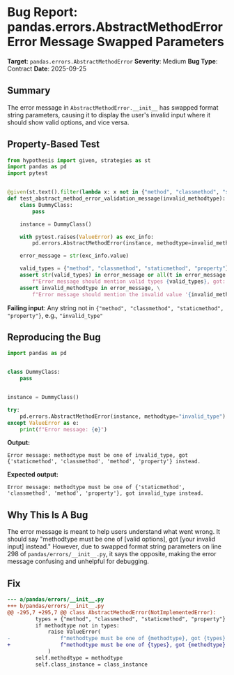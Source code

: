 # Bug Report: pandas.errors.AbstractMethodError Error Message Swapped Parameters

**Target**: `pandas.errors.AbstractMethodError`
**Severity**: Medium
**Bug Type**: Contract
**Date**: 2025-09-25

## Summary

The error message in `AbstractMethodError.__init__` has swapped format string parameters, causing it to display the user's invalid input where it should show valid options, and vice versa.

## Property-Based Test

```python
from hypothesis import given, strategies as st
import pandas as pd
import pytest


@given(st.text().filter(lambda x: x not in {"method", "classmethod", "staticmethod", "property"}))
def test_abstract_method_error_validation_message(invalid_methodtype):
    class DummyClass:
        pass

    instance = DummyClass()

    with pytest.raises(ValueError) as exc_info:
        pd.errors.AbstractMethodError(instance, methodtype=invalid_methodtype)

    error_message = str(exc_info.value)

    valid_types = {"method", "classmethod", "staticmethod", "property"}
    assert str(valid_types) in error_message or all(t in error_message for t in valid_types), \
        f"Error message should mention valid types {valid_types}, got: {error_message}"
    assert invalid_methodtype in error_message, \
        f"Error message should mention the invalid value '{invalid_methodtype}', got: {error_message}"
```

**Failing input**: Any string not in `{"method", "classmethod", "staticmethod", "property"}`, e.g., `"invalid_type"`

## Reproducing the Bug

```python
import pandas as pd


class DummyClass:
    pass


instance = DummyClass()

try:
    pd.errors.AbstractMethodError(instance, methodtype="invalid_type")
except ValueError as e:
    print(f"Error message: {e}")
```

**Output:**
```
Error message: methodtype must be one of invalid_type, got {'staticmethod', 'classmethod', 'method', 'property'} instead.
```

**Expected output:**
```
Error message: methodtype must be one of {'staticmethod', 'classmethod', 'method', 'property'}, got invalid_type instead.
```

## Why This Is A Bug

The error message is meant to help users understand what went wrong. It should say "methodtype must be one of [valid options], got [your invalid input] instead." However, due to swapped format string parameters on line 298 of `pandas/errors/__init__.py`, it says the opposite, making the error message confusing and unhelpful for debugging.

## Fix

```diff
--- a/pandas/errors/__init__.py
+++ b/pandas/errors/__init__.py
@@ -295,7 +295,7 @@ class AbstractMethodError(NotImplementedError):
         types = {"method", "classmethod", "staticmethod", "property"}
         if methodtype not in types:
             raise ValueError(
-                f"methodtype must be one of {methodtype}, got {types} instead."
+                f"methodtype must be one of {types}, got {methodtype} instead."
             )
         self.methodtype = methodtype
         self.class_instance = class_instance
```